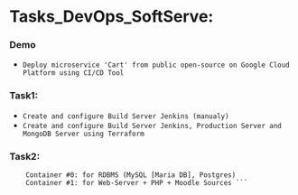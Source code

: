 # Tasks_DevOps_SoftServe:
### Demo 
  - `Deploy microservice 'Cart' from public open-source on Google Cloud Platform using CI/CD Tool`

### Task1: 
  - `Create and configure Build Server Jenkins (manualy)`
  - `Create and configure Build Server Jenkins, Production Server and MongoDB Server using Terraform`
  
### Task2:
  ``` Create Dockerfile with description of images for deploying LMS Moodle
      Сontainer #0: for RDBMS (MySQL [Maria DB], Postgres)
      Container #1: for Web-Server + PHP + Moodle Sources ```
 
